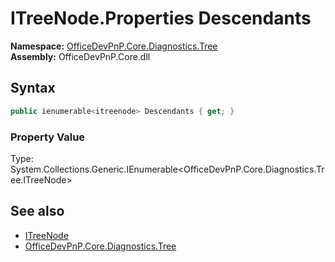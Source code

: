# ITreeNode.Properties Descendants
**Namespace:** [OfficeDevPnP.Core.Diagnostics.Tree](OfficeDevPnP.Core.Diagnostics.Tree.md)  
**Assembly:** OfficeDevPnP.Core.dll  
## Syntax
```C#
public ienumerable<itreenode> Descendants { get; }
```

### Property Value
Type: System.Collections.Generic.IEnumerable<OfficeDevPnP.Core.Diagnostics.Tree.ITreeNode>  

## See also
- [ITreeNode](OfficeDevPnP.Core.Diagnostics.Tree.ITreeNode.md) 
- [OfficeDevPnP.Core.Diagnostics.Tree](OfficeDevPnP.Core.Diagnostics.Tree.md)

